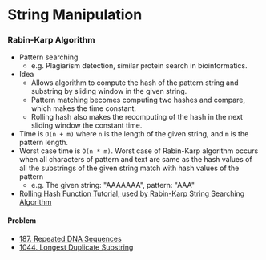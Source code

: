 # String Manipulation

### Rabin-Karp Algorithm

- Pattern searching
  - e.g. Plagiarism detection, similar protein search in bioinformatics.
- Idea
  - Allows algorithm to compute the hash of the pattern string and substring by sliding window in the given string.
  - Pattern matching becomes computing two hashes and compare, which makes the time constant.
  - Rolling hash also makes the recomputing of the hash in the next sliding window the constant time.
- Time is `O(n + m)` where `n` is the length of the given string, and `m` is the pattern length.
- Worst case time is `O(n * m)`. Worst case of Rabin-Karp algorithm occurs when all characters of pattern and text are same as the hash values of all
  the substrings of the given string match with hash values of the pattern
  - e.g. The given string: "AAAAAAA", pattern: "AAA"
- [Rolling Hash Function Tutorial, used by Rabin-Karp String Searching Algorithm](https://www.youtube.com/watch?v=BfUejqd07yo)

#### Problem

- [187. Repeated DNA Sequences](https://leetcode.com/problems/repeated-dna-sequences/)
- [1044. Longest Duplicate Substring](https://leetcode.com/problems/longest-duplicate-substring/)
